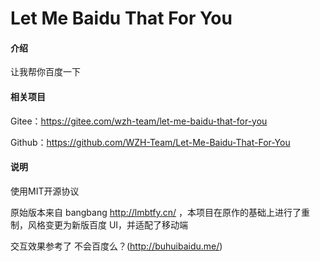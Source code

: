 # Let Me Baidu That For You

#### 介绍
让我帮你百度一下

#### 相关项目
Gitee：https://gitee.com/wzh-team/let-me-baidu-that-for-you

Github：https://github.com/WZH-Team/Let-Me-Baidu-That-For-You

#### 说明
使用MIT开源协议

原始版本来自 bangbang http://lmbtfy.cn/ ，本项目在原作的基础上进行了重制，风格变更为新版百度 UI，并适配了移动端

交互效果参考了 不会百度么？(http://buhuibaidu.me/)
